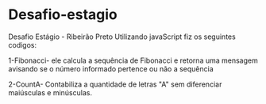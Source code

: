 # Desafio-estagio
Desafio Estágio - Ribeirão Preto
Utilizando javaScript fiz os seguintes codigos:

1-Fibonacci- ele calcula a sequência de Fibonacci e retorna uma mensagem avisando se o número informado pertence ou não a sequência

2-CountA- Contabiliza a quantidade de letras "A" sem diferenciar maiúsculas e minúsculas.

